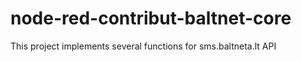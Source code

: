 # node-red-contribut-baltnet-core
This project implements several functions for sms.baltneta.lt API
